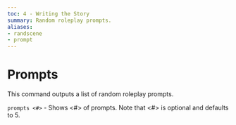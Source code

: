 ```yaml
---
toc: 4 - Writing the Story
summary: Random roleplay prompts.
aliases:
- randscene
- prompt
---
```

# Prompts
This command outputs a list of random roleplay prompts.

`prompts <#>` - Shows <#> of prompts.  Note that <#> is optional and defaults to 5.
